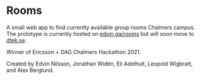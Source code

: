 # Rooms
A small web app to find currently available group rooms Chalmers campus.
The prototype is currently hosted on [edvin.ga/rooms](https://edvin.ga/rooms) but will
soon move to [dtek.se](https://dtek.se).

Winner of Ericsson + DAG Chalmers Hackathon 2021.

Created by Edvin Nilsson, Jonathan Widén, Eli Adelhult, Leopold Wigbratt, and Alex Berglund.
